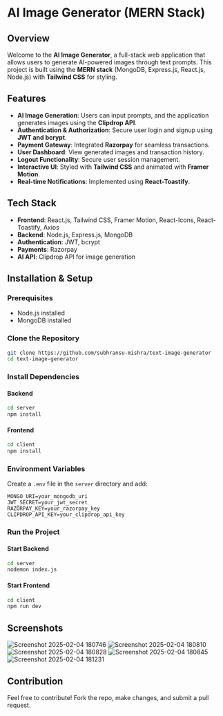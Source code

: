 # AI Image Generator (MERN Stack)

## Overview
Welcome to the **AI Image Generator**, a full-stack web application that allows users to generate AI-powered images through text prompts. This project is built using the **MERN stack** (MongoDB, Express.js, React.js, Node.js) with **Tailwind CSS** for styling.

## Features
- **AI Image Generation**: Users can input prompts, and the application generates images using the **Clipdrop API**.
- **Authentication & Authorization**: Secure user login and signup using **JWT and bcrypt**.
- **Payment Gateway**: Integrated **Razorpay** for seamless transactions.
- **User Dashboard**: View generated images and transaction history.
- **Logout Functionality**: Secure user session management.
- **Interactive UI**: Styled with **Tailwind CSS** and animated with **Framer Motion**.
- **Real-time Notifications**: Implemented using **React-Toastify**.

## Tech Stack
- **Frontend**: React.js, Tailwind CSS, Framer Motion, React-Icons, React-Toastify, Axios
- **Backend**: Node.js, Express.js, MongoDB
- **Authentication**: JWT, bcrypt
- **Payments**: Razorpay
- **AI API**: Clipdrop API for image generation

## Installation & Setup
### Prerequisites
- Node.js installed
- MongoDB installed

### Clone the Repository
```bash
git clone https://github.com/subhransu-mishra/text-image-generator
cd text-image-generator
```

### Install Dependencies
#### Backend
```bash
cd server
npm install
```
#### Frontend
```bash
cd client
npm install
```

### Environment Variables
Create a `.env` file in the `server` directory and add:
```env
MONGO_URI=your_mongodb_uri
JWT_SECRET=your_jwt_secret
RAZORPAY_KEY=your_razorpay_key
CLIPDROP_API_KEY=your_clipdrop_api_key
```

### Run the Project
#### Start Backend
```bash
cd server
nodemon index.js
```
#### Start Frontend
```bash
cd client
npm run dev
```

## Screenshots
![Screenshot 2025-02-04 180746](https://github.com/user-attachments/assets/b677453f-9640-458b-b97e-9e06b0def537)
![Screenshot 2025-02-04 180810](https://github.com/user-attachments/assets/6b27e78e-25d7-40d7-a0e9-725b31c69df4)
![Screenshot 2025-02-04 180828](https://github.com/user-attachments/assets/3ac0bbc2-e794-4b7b-bec6-f7726724d2c7)
![Screenshot 2025-02-04 180845](https://github.com/user-attachments/assets/cd61b2bb-3c84-48cc-93d6-aadf7b7067bf)
![Screenshot 2025-02-04 181231](https://github.com/user-attachments/assets/bc4a41bb-60f9-4f08-aec3-f5b9f8b4de4f)


## Contribution
Feel free to contribute! Fork the repo, make changes, and submit a pull request.


